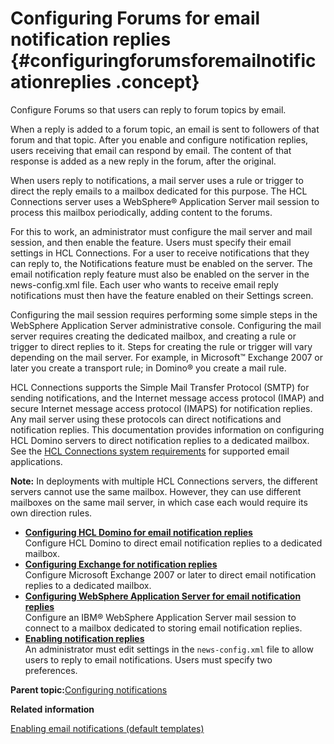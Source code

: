 # Configuring Forums for email notification replies {#configuringforumsforemailnotificationreplies .concept}

Configure Forums so that users can reply to forum topics by email.

When a reply is added to a forum topic, an email is sent to followers of that forum and that topic. After you enable and configure notification replies, users receiving that email can respond by email. The content of that response is added as a new reply in the forum, after the original.

When users reply to notifications, a mail server uses a rule or trigger to direct the reply emails to a mailbox dedicated for this purpose. The HCL Connections server uses a WebSphere® Application Server mail session to process this mailbox periodically, adding content to the forums.

For this to work, an administrator must configure the mail server and mail session, and then enable the feature. Users must specify their email settings in HCL Connections. For a user to receive notifications that they can reply to, the Notifications feature must be enabled on the server. The email notification reply feature must also be enabled on the server in the news-config.xml file. Each user who wants to receive email reply notifications must then have the feature enabled on their Settings screen.

Configuring the mail session requires performing some simple steps in the WebSphere Application Server administrative console. Configuring the mail server requires creating the dedicated mailbox, and creating a rule or trigger to direct replies to it. Steps for creating the rule or trigger will vary depending on the mail server. For example, in Microsoft™ Exchange 2007 or later you create a transport rule; in Domino® you create a mail rule.

HCL Connections supports the Simple Mail Transfer Protocol \(SMTP\) for sending notifications, and the Internet message access protocol \(IMAP\) and secure Internet message access protocol \(IMAPS\) for notification replies. Any mail server using these protocols can direct notifications and notification replies. This documentation provides information on configuring HCL Domino servers to direct notification replies to a dedicated mailbox. See the [HCL Connections system requirements](https://support.hcltechsw.com/csm?id=kb_article&sysparm_article=KB0073654) for supported email applications.

**Note:** In deployments with multiple HCL Connections servers, the different servers cannot use the same mailbox. However, they can use different mailboxes on the same mail server, in which case each would require its own direction rules.

-   **[Configuring HCL Domino for email notification replies](../admin/t_admin_forums_notification_replies_domino.md)**  
Configure HCL Domino to direct email notification replies to a dedicated mailbox.
-   **[Configuring Exchange for notification replies](../admin/c_admin_forums_notification_replies_exchange.md)**  
Configure Microsoft Exchange 2007 or later to direct email notification replies to a dedicated mailbox.
-   **[Configuring WebSphere Application Server for email notification replies](../admin/t_admin_forums_notification_replies_was_session.md)**  
Configure an IBM® WebSphere Application Server mail session to connect to a mailbox dedicated to storing email notification replies.
-   **[Enabling notification replies](../admin/t_admin_forums_notification_replies_enable.md)**  
An administrator must edit settings in the `news-config.xml` file to allow users to reply to email notifications. Users must specify two preferences.

**Parent topic:**[Configuring notifications](../admin/t_admin_common_config_notification.md)

**Related information**  


[Enabling email notifications \(default templates\)](../admin/t_admin_common_enable_mail.md)

